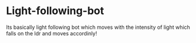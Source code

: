 # Light-following-bot
Its basically light following bot which moves with the intensity of light which falls on the ldr and moves accordinly!
